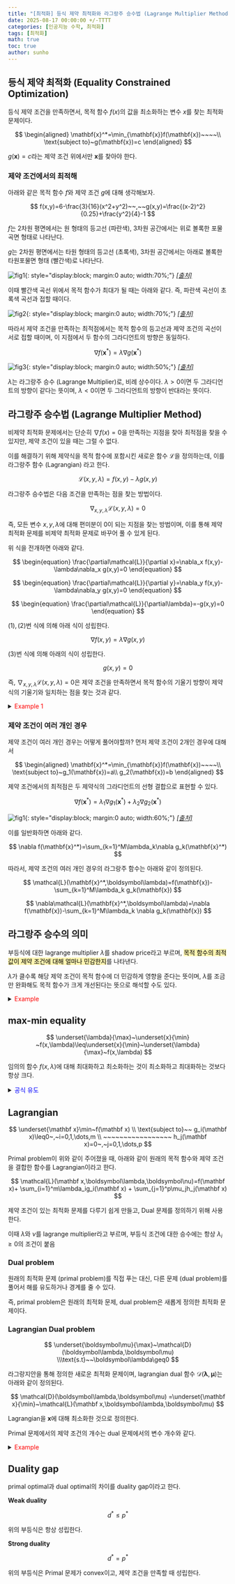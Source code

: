 ```yaml
---
title: "[최적화] 등식 제약 최적화와 라그랑주 승수법 (Lagrange Multiplier Method)"
date: 2025-08-17 00:00:00 +/-TTTT
categories: [인공지능 수학, 최적화]
tags: [최적화]
math: true
toc: true
author: sunho
---
```


## 등식 제약 최적화 (Equality Constrained Optimization)

등식 제약 조건을 만족하면서, 목적 함수 $f(x)$의 값을 최소화하는 변수 $x$를 찾는 최적화 문제이다.

$$
\begin{aligned}
\mathbf{x}^*=\min_{\mathbf{x}}f(\mathbf{x})~~~~\\
\text{subject to}~g(\mathbf{x})=c
\end{aligned}
$$

$g(\mathbf{x})=c$라는 제약 조건 위에서만 $\mathbf{x}$를 찾아야 한다.

### 제약 조건에서의 최적해

아래와 같은 목적 함수 $f$와 제약 조건 $g$에 대해 생각해보자.

$$
f(x,y)=6-\frac{3}{16}(x^2+y^2)~~,~~g(x,y)=\frac{(x-2)^2}{0.25}+\frac{y^2}{4}-1
$$

$f$는 2차원 평면에서는 원 형태의 등고선 (파란색), 3차원 공간에서는 위로 볼록한 포물곡면 형태로 나타난다.

$g$는 2차원 평면에서는 타원 형태의 등고선 (초록색), 3차원 공간에서는 아래로 볼록한 타원포물면 형태 (빨간색)로 나타난다.

![fig1](mlm/o17-1.png){: style="display:block; margin:0 auto; width:70%;"}
_[[출처]](https://www.geogebra.org/m/hmcfh5cq)_

이때 빨간색 곡선 위에서 목적 함수가 최대가 될 때는 아래와 같다. 즉, 파란색 곡선이 초록색 곡선과 접할 때이다.

![fig2](mlm/o17-2.png){: style="display:block; margin:0 auto; width:70%;"}
_[[출처]](https://www.geogebra.org/m/hmcfh5cq)_

따라서 제약 조건을 만족하는 최적점에서는 목적 함수의 등고선과 제약 조건의 곡선이 서로 접할 때이며, 이 지점에서 두 함수의 그라디언트의 방향은 동일하다.

$$
\nabla f(\mathbf{x}^*)=\lambda\nabla g(\mathbf{x}^*)
$$

![fig3](mlm/o17-3.png){: style="display:block; margin:0 auto; width:50%;"}
_[[출처]](https://www.geogebra.org/m/hmcfh5cq)_

$\lambda$는 라그랑주 승수 (Lagrange Multiplier)로, 비례 상수이다. $\lambda>0$이면 두 그라디언트의 방향이 같다는 뜻이며, $\lambda<0$이면 두 그라디언트의 방향이 반대라는 뜻이다.

## 라그랑주 승수법 (Lagrange Multiplier Method)

비제약 최적화 문제에서는 단순히 $\nabla f(x)=0$을 만족하는 지점을 찾아 최적점을 찾을 수 있지만, 제약 조건이 있을 때는 그럴 수 없다.

이를 해결하기 위해 제약식을 목적 함수에 포함시킨 새로운 함수 $\mathcal{L}$을 정의하는데, 이를 라그랑주 함수 (Lagrangian) 라고 한다.

$$
\mathcal{L}(x,y,\lambda)=f(x,y)-\lambda g(x,y)
$$

라그랑주 승수법은 다음 조건을 만족하는 점을 찾는 방법이다.

$$
\nabla_{x,y,\lambda}\mathcal{L}(x,y,\lambda)=0
$$

즉, 모든 변수 $x,y,\lambda$에 대해 편미분이 0이 되는 지점을 찾는 방법이며, 이를 통해 제약 최적화 문제를 비제약 최적화 문제로 바꾸어 풀 수 있게 된다.

위 식을 전개하면 아래와 같다.

$$
\begin{equation}
\frac{\partial\mathcal{L}}{\partial x}=\nabla_x f(x,y)-\lambda\nabla_x g(x,y)=0
\end{equation}
$$

$$
\begin{equation}
\frac{\partial\mathcal{L}}{\partial y}=\nabla_y f(x,y)-\lambda\nabla_y g(x,y)=0
\end{equation}
$$

$$
\begin{equation}
\frac{\partial\mathcal{L}}{\partial\lambda}=-g(x,y)=0
\end{equation}
$$

$(1), (2)$번 식에 의해 아래 식이 성립한다.

$$
\nabla f(x,y)=\lambda\nabla g(x,y)
$$ 

$(3)$번 식에 의해 아래의 식이 성립한다.

$$
g(x,y)=0
$$

즉, $\nabla_{x,y,\lambda}\mathcal{L}(x,y,\lambda)=0$은 제약 조건을 만족하면서 목적 함수의 기울기 방향이 제약식의 기울기와 일치하는 점을 찾는 것과 같다.

<details>
<summary><font color='#FF0000'>Example 1</font></summary>
<div markdown="1">



</div>
</details>

### 제약 조건이 여러 개인 경우

제약 조건이 여러 개인 경우는 어떻게 풀어야할까? 먼저 제약 조건이 2개인 경우에 대해서

$$
\begin{aligned}
\mathbf{x}^*=\min_{\mathbf{x}}f(\mathbf{x})~~~~\\
\text{subject to}~g_1(\mathbf{x})=a\\
g_2(\mathbf{x})=b
\end{aligned}
$$

제약 조건에서의 최적점은 두 제약식의 그라디언트의 선형 결합으로 표현할 수 있다.

$$
\nabla f(\mathbf{x}^*)=\lambda_1\nabla g_1(\mathbf{x}^*)+\lambda_2\nabla g_2(\mathbf{x}^*)
$$

![fig1](mlm/o17-4.png){: style="display:block; margin:0 auto; width:60%;"}
_[[출처]](https://www.geogebra.org/m/hmcfh5cq)_

이를 일반화하면 아래와 같다.

$$
\nabla f(\mathbf{x}^*)=\sum_{k=1}^M\lambda_k\nabla g_k(\mathbf{x}^*)
$$

따라서, 제약 조건의 여러 개인 경우의 라그랑주 함수는 아래와 같이 정의된다.

$$
\mathcal{L}(\mathbf{x}^*,\boldsymbol\lambda)=f(\mathbf{x})-\sum_{k=1}^M\lambda_k g_k(\mathbf{x})
$$

$$
\nabla\mathcal{L}(\mathbf{x}^*,\boldsymbol\lambda)=\nabla f(\mathbf{x})-\sum_{k=1}^M\lambda_k \nabla g_k(\mathbf{x})
$$

## 라그랑주 승수의 의미

부등식에 대한 lagrange multiplier $\lambda$를 shadow price라고 부르며, <mark style='background-color: fff5b1'>목적 함수의 최적값이 제약 조건에 대해 얼마나 민감한지</mark>를 나타낸다.

$\lambda$가 클수록 해당 제약 조건이 목적 함수에 더 민감하게 영향을 준다는 뜻이며, $\lambda$를 조금만 완화해도 목적 함수가 크게 개선된다는 뜻으로 해석할 수도 있다.

<details>
<summary><font color='red'>Example</font></summary>
<div markdown="1">

공장에서의 물건 생산에서 아래의 조건이 있을 때, 원자재 1kg을 더 사용할 수 있다면 이윤이 얼마나 증가하는가?

- 제약 조건: 원자재는 최대 100kg 사용 가능
- 현재 최적 상태: 이윤 500달러, 원자재는 딱 100kg 사용 중

---

1kg 더 주었더니 이윤이 5달러 증가했다면, 이 5달러가 바로 shadow price이다.

</div>
</details>

## max-min equality

$$
\underset{\lambda}{\max}~\underset{x}{\min} ~f(x,\lambda)\leq\underset{x}{\min}~\underset{\lambda}{\max}~f(x,\lambda)
$$

임의의 함수 $f(x,\lambda)$에 대해 최대화하고 최소화하는 것이 최소화하고 최대화하는 것보다 항상 크다.

<details>
<summary><font color='blue'>공식 유도</font></summary>
<div markdown="1">

1. $g(x,\lambda):=\underset{x}{\min} ~f(x,\lambda)$
2. $g(x,\lambda)\leq f(x,\lambda)$
3. $\underset{\lambda}{\max} ~g(x,\lambda)\leq\underset{\lambda}{\max} ~f(x,\lambda)$
4. $\underset{\lambda}{\max} ~g(x,\lambda)\leq\underset{x}{\min} ~\underset{\lambda}{\max} ~f(x,\lambda)$

</div>
</details>

## Lagrangian

$$
\underset{\mathbf x}\min~f(\mathbf x)
\\
\text{subject to}~~
g_i(\mathbf x)\leq0~,~i=0,1,\dots,m
\\ ~~~~~~~~~~~~~~~~~
h_j(\mathbf x)=0~,~j=0,1,\dots,p
$$

Primal problem이 위와 같이 주어졌을 때, 아래와 같이 원래의 목적 함수와 제약 조건을 결합한 함수를 Lagrangian이라고 한다.

$$
\mathcal{L}(\mathbf x,\boldsymbol\lambda,\boldsymbol\nu)=f(\mathbf x)+
\sum_{i=1}^m\lambda_ig_i(\mathbf x)
+
\sum_{j=1}^p\mu_jh_j(\mathbf x)
$$

제약 조건이 있는 최적화 문제를 다루기 쉽게 만들고, Dual 문제를 정의하기 위해 사용한다.

이때 $\lambda$와 $\nu$를 lagrange multiplier라고 부르며, 부등식 조건에 대한 승수에는 항상 $\lambda_i\geq0$의 조건이 붙음

### Dual problem

원래의 최적화 문제 (primal problem)를 직접 푸는 대신, 다른 문제 (dual problem)를 풀어서 해를 유도하거나 경계를 줄 수 있다.

즉, primal problem은 원래의 최적화 문제, dual problem은 새롭게 정의한 최적화 문제이다.

### Lagrangian Dual problem

$$
\underset{\boldsymbol\mu}{\max}~\mathcal{D}(\boldsymbol\lambda,\boldsymbol\mu)
\\\text{s.t}~~\boldsymbol\lambda\geq0
$$

라그랑지안을 통해 정의한 새로운 최적화 문제이며, lagrangian dual 함수 $\mathcal{D}(\boldsymbol\lambda,\boldsymbol\mu)$는 아래와 같이 정의된다.

$$
\mathcal{D}(\boldsymbol\lambda,\boldsymbol\mu)
=\underset{\mathbf x}{\min}~\mathcal{L}(\mathbf x,\boldsymbol\lambda,\boldsymbol\mu)
$$

Lagrangian을 $\mathbf x$에 대해 최소화한 것으로 정의한다.

Primal 문제에서의 제약 조건의 개수는 dual 문제에서의 변수 개수와 같다.

<details>
<summary><font color='red'>Example</font></summary>
<div markdown="1">

![fig1](mlm/o17-1.png){: style="display:block; margin:0 auto; width:60%;"}
_[[출처]](https://www.youtube.com/watch?v=CodLsdbfjvI)_

---

**1. Lagrangian 함수를 정의한다.**

$$
\mathcal{L}(x,y,\lambda)=\frac{1}{2}(x^2+y^2)+\lambda(x+y-1)
$$

**2. Dual 함수를 정의한다.**

$$
\mathcal{D}(\lambda)=\underset{x,y}\min~\mathcal{L}(x,y,\lambda)=
\underset{x,y}\min~\big(\frac{1}{2}(x^2+y^2)+\lambda(x+y-1)\big)=-\lambda^2-\lambda
$$

**3. Dual problem의 해를 구한다.**

$$
\underset{\lambda}\max~\mathcal{D}(\lambda)=\underset{\lambda}\max~(-\lambda^2-\lambda)=\frac{1}{4}=d^*
$$

**4. Lower bound on the primal optimal**

$$
\underset{x,y}\min~\underset{\lambda}\max~\mathcal{L}(x,y,\lambda)\geq
\underset{\lambda}\max~\mathcal{D}(\lambda)=\frac{1}{4}
~\rightarrow~p^*\geq\frac{1}{4}
$$

</div>
</details>

## Duality gap

primal optimal과 dual optimal의 차이를 duality gap이라고 한다.

**Weak duality**

$$
d^*\leq p^*
$$

위의 부등식은 항상 성립한다.

**Strong duality**

$$
d^*=p^*
$$

위의 부등식은 Primal 문제가 convex이고, 제약 조건을 만족할 때 성립한다.
